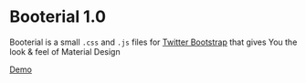# Booterial 1.0
Booterial is a small `.css` and `.js` files for [Twitter Bootstrap](http://getbootstrap.com/) that gives You the look & feel of Material Design

[Demo](http://elmahdim.github.io/booterial/)